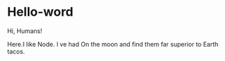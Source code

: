 # Hello-word

Hi, Humans!

Here.I like Node.
I ve had On the moon and find them far superior to Earth tacos.
